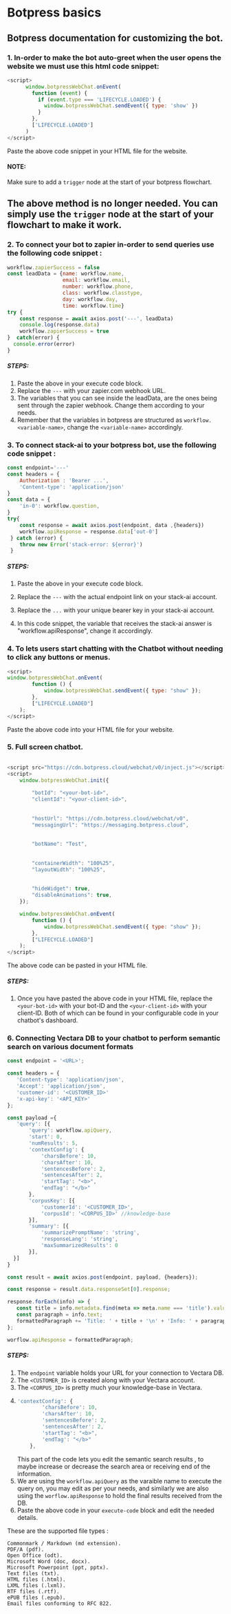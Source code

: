 # Botpress basics
## Botpress documentation for customizing the bot.

### 1. In-order to make the bot auto-greet when the user opens the website we must use this html code snippet:

~~~javascript
<script>
      window.botpressWebChat.onEvent(
        function (event) {
          if (event.type === 'LIFECYCLE.LOADED') {
            window.botpressWebChat.sendEvent({ type: 'show' })
          }
        },
        ['LIFECYCLE.LOADED']
      )
</script>

~~~

Paste the above code snippet in your HTML file for the website.

#### NOTE:
Make sure to add a ```trigger``` node at the start of your botpress flowchart.

## The above method is no longer needed. You can simply use the ```trigger``` node at the start of your flowchart to make it work.

### 2. To connect your bot to zapier in-order to send queries use the following code snippet :

~~~javascript
workflow.zapierSuccess = false
const leadData = {name: workflow.name,
                  email: workflow.email,
                  number: workflow.phone,
                  class: workflow.classtype,
                  day: workflow.day,
                  time: workflow.time}
try {
    const response = await axios.post('---', leadData)
    console.log(response.data)
    workflow.zapierSuccess = true
}  catch(error) {
  console.error(error)
}
~~~
##### STEPS:
 1. Paste the above in your execute code block.
 2. Replace the ```---``` with your zapier.com webhook URL.
 3. The variables that you can see inside the leadData, are the ones being sent through the zapier webhook. Change them according to your needs. 
 4. Remember that the variables in botpress are structured as ```workflow.<variable-name>```, change the ```<variable-name>``` accordingly.


### 3. To connect stack-ai to your botpress bot, use the following code snippet :

~~~javascript
const endpoint='---'
const headers = {
    Authorization : 'Bearer ...',
    'Content-type': 'application/json'
}
const data = {
    'in-0': workflow.question,
}
try{
    const response = await axios.post(endpoint, data ,{headers})
    workflow.apiResponse = response.data['out-0']
 } catch (error) {
    throw new Error('stack-error: ${error}')
 }
~~~

##### STEPS:
1. Paste the above in your execute code block.

2. Replace the ```---``` with the actual endpoint link on your stack-ai account.

3. Replace the ```...``` with your unique bearer key in your stack-ai account.

4. In this code snippet, the variable that receives the stack-ai answer is "workflow.apiResponse", change it accordingly.

### 4. To lets users start chatting with the Chatbot without needing to click any buttons or menus.

~~~javascript
<script>
window.botpressWebChat.onEvent(
        function () {
            window.botpressWebChat.sendEvent({ type: "show" });
        },
        ["LIFECYCLE.LOADED"]
    );
</script>    
~~~

Paste the above code into your HTML file for your website.

### 5. Full screen chatbot.

~~~javascript

<script src="https://cdn.botpress.cloud/webchat/v0/inject.js"></script>
<script>
    window.botpressWebChat.init({
        
        "botId": "<your-bot-id>",
        "clientId": "<your-client-id>",
 
        
        "hostUrl": "https://cdn.botpress.cloud/webchat/v0",
        "messagingUrl": "https://messaging.botpress.cloud",
 
        
        "botName": "Test",
 
        
        "containerWidth": "100%25",
        "layoutWidth": "100%25",
 
        
        "hideWidget": true,
        "disableAnimations": true,
    });

    window.botpressWebChat.onEvent(
        function () {
            window.botpressWebChat.sendEvent({ type: "show" });
        },
        ["LIFECYCLE.LOADED"]
    );
</script>
~~~
 The above code can be pasted in your HTML file.

 ##### STEPS:
 1. Once you have pasted the above code in your HTML file, replace the ```<your-bot-id>``` with your bot-ID and the ```<your-client-id>``` with your client-ID. Both of which can be found in your configurable code in your chatbot's dashboard.


 ### 6. Connecting Vectara DB to your chatbot to perform semantic search on various document formats

 ~~~javascript
 const endpoint = '<URL>';

 const headers = {
    'Content-type': 'application/json',
    'Accept': 'application/json',
    'customer-id': '<CUSTOMER_ID>'
    'x-api-key': '<API_KEY>'
 };

 const payload ={
    'query': [{
        'query': workflow.apiQuery,
        'start': 0,
        'numResults': 5,
        'contextConfig': {
            'charsBefore': 10,
            'charsAfter': 10,
            'sentencesBefore': 2,
            'sentencesAfter': 2,
            'startTag': "<b>",
            'endTag': "</b>"
        },
        'corpusKey': [{
            'customerId': '<CUSTOMER_ID>',
            'corpusId': '<CORPUS_ID>' //knowledge-base
        }],
        'summary': [{
            'summarizePromptName': 'string',
            'responseLang': 'string',
            'maxSummarizedResults': 0
        }],
   }]
 }

 const result = await axios.post(endpoint, payload, {headers});

 const response = result.data.responseSet[0].response;

 response.forEach(info) => {
    const title = info.metadata.find(meta => meta.name === 'title').value;
    const paragraph = info.text;
    formattedParagraph += 'Title: ' + title + '\n' + 'Info: ' + paragraph +'\n';
 };

 worflow.apiResponse = formattedParagraph;
 ~~~

 ##### STEPS:
 1. The ```endpoint``` variable holds your URL for your connection to Vectara DB.
 2. The ```<CUSTOMER_ID>``` is created along with your Vectara account.
 3. The ```<CORPUS_ID>``` is pretty much your knowledge-base in Vectara.
 4. ~~~javascript 
    'contextConfig': {
            'charsBefore': 10,
            'charsAfter': 10,
            'sentencesBefore': 2,
            'sentencesAfter': 2,
            'startTag': "<b>",
            'endTag': "</b>"
        },
    ~~~
    This part of the code lets you edit the semantic search results , to maybe increase or decrease the search area or receiving end of the information.
5.  We are using the ```workflow.apiQuery``` as the varaible name to execute the query on, you may edit as per your needs, and 
    similarly we are also using the ```worflow.apiResponse``` to hold the final results received from the DB.
6. Paste the above code in your ```execute-code``` block and edit the needed details.

These are the supported file types : 
   ~~~
   Commonmark / Markdown (md extension).
   PDF/A (pdf).
   Open Office (odt).
   Microsoft Word (doc, docx).
   Microsoft Powerpoint (ppt, pptx).
   Text files (txt).
   HTML files (.html).
   LXML files (.lxml).
   RTF files (.rtf).
   ePUB files (.epub).
   Email files conforming to RFC 822.
   ~~~
